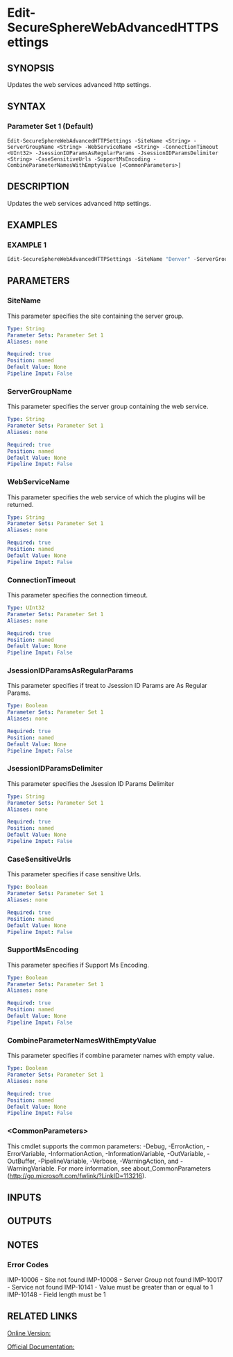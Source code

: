 ﻿# Edit-SecureSphereWebAdvancedHTTPSettings

## SYNOPSIS
Updates the web services advanced http settings.

## SYNTAX

### Parameter Set 1 (Default)
```
Edit-SecureSphereWebAdvancedHTTPSettings -SiteName <String> -ServerGroupName <String> -WebServiceName <String> -ConnectionTimeout <UInt32> -JsessionIDParamsAsRegularParams -JsessionIDParamsDelimiter <String> -CaseSensitiveUrls -SupportMsEncoding -CombineParameterNamesWithEmptyValue [<CommonParameters>]
```

## DESCRIPTION
Updates the web services advanced http settings.

## EXAMPLES

### EXAMPLE 1

```powershell
Edit-SecureSphereWebAdvancedHTTPSettings -SiteName "Denver" -ServerGroupName "HR-Prod" -WebServiceName "ODS-WebService" -ConnectionTimeout 300 -JsessionIDParamsAsRegularParams $true -JsessionIDParamsDelimiter "/" -CaseSensitiveUrls $false -SupportMsEncoding $true -CombineParameterNamesWithEmptyValue $true
```

## PARAMETERS

### SiteName
This parameter specifies the site containing the server group.

```yaml
Type: String
Parameter Sets: Parameter Set 1
Aliases: none

Required: true
Position: named
Default Value: None
Pipeline Input: False
```

### ServerGroupName
This parameter specifies the server group containing the web service.

```yaml
Type: String
Parameter Sets: Parameter Set 1
Aliases: none

Required: true
Position: named
Default Value: None
Pipeline Input: False
```

### WebServiceName
This parameter specifies the web service of which the plugins will be returned.

```yaml
Type: String
Parameter Sets: Parameter Set 1
Aliases: none

Required: true
Position: named
Default Value: None
Pipeline Input: False
```

### ConnectionTimeout
This parameter specifies the connection timeout.

```yaml
Type: UInt32
Parameter Sets: Parameter Set 1
Aliases: none

Required: true
Position: named
Default Value: None
Pipeline Input: False
```

### JsessionIDParamsAsRegularParams
This parameter specifies if treat to Jsession ID Params are As Regular Params.

```yaml
Type: Boolean
Parameter Sets: Parameter Set 1
Aliases: none

Required: true
Position: named
Default Value: None
Pipeline Input: False
```

### JsessionIDParamsDelimiter
This parameter specifies the Jsession ID Params Delimiter

```yaml
Type: String
Parameter Sets: Parameter Set 1
Aliases: none

Required: true
Position: named
Default Value: None
Pipeline Input: False
```

### CaseSensitiveUrls
This parameter specifies if case sensitive Urls.

```yaml
Type: Boolean
Parameter Sets: Parameter Set 1
Aliases: none

Required: true
Position: named
Default Value: None
Pipeline Input: False
```

### SupportMsEncoding
This parameter specifies if Support Ms Encoding.

```yaml
Type: Boolean
Parameter Sets: Parameter Set 1
Aliases: none

Required: true
Position: named
Default Value: None
Pipeline Input: False
```

### CombineParameterNamesWithEmptyValue
This parameter specifies if combine parameter names with empty value.

```yaml
Type: Boolean
Parameter Sets: Parameter Set 1
Aliases: none

Required: true
Position: named
Default Value: None
Pipeline Input: False
```

### \<CommonParameters\>
This cmdlet supports the common parameters: -Debug, -ErrorAction, -ErrorVariable, -InformationAction, -InformationVariable, -OutVariable, -OutBuffer, -PipelineVariable, -Verbose, -WarningAction, and -WarningVariable. For more information, see about_CommonParameters (http://go.microsoft.com/fwlink/?LinkID=113216).

## INPUTS

## OUTPUTS

## NOTES

### Error Codes
IMP-10006 - Site not found
IMP-10008 - Server Group not found
IMP-10017 - Service not found
IMP-10141 - Value must be greater than or equal to 1
IMP-10148 - Field length must be 1

## RELATED LINKS

[Online Version:](https://github.com/akshinmustafayev/Documentation/MD)

[Official Documentation:](https://docs.imperva.com/bundle/v13.6-api-reference-guide/page/69927.htm)



